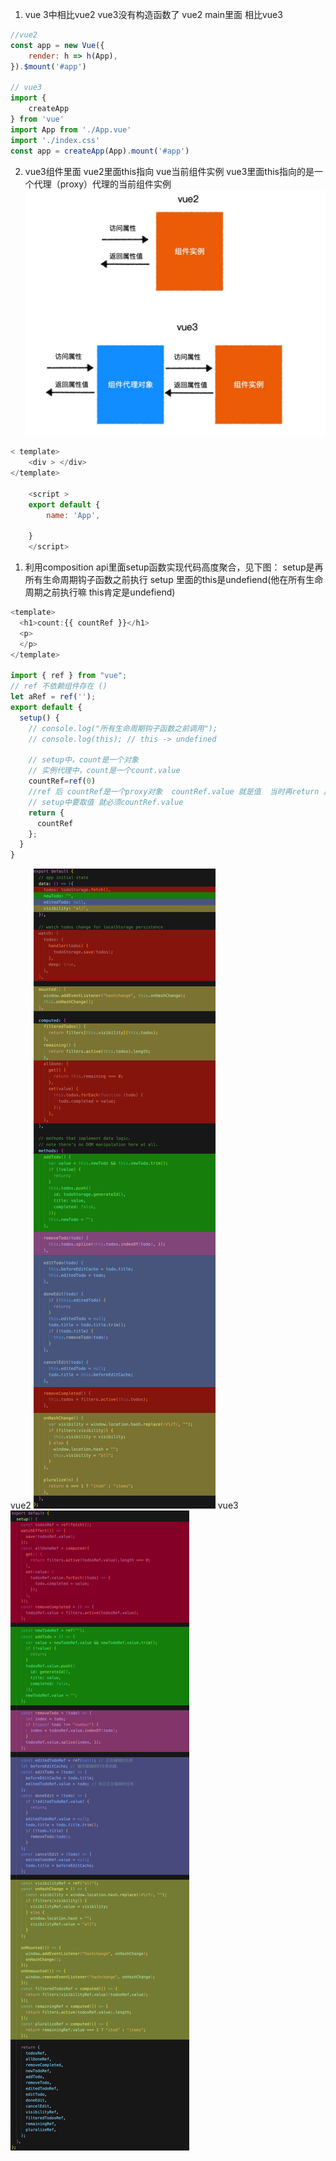 1. vue 3中相比vue2 vue3没有构造函数了
vue2 main里面 相比vue3

``` javascript
//vue2
const app = new Vue({
    render: h => h(App),
}).$mount('#app')

// vue3
import {
    createApp
} from 'vue'
import App from './App.vue'
import './index.css'
const app = createApp(App).mount('#app')
```

2. vue3组件里面
 vue2里面this指向 vue当前组件实例
 vue3里面this指向的是一个代理（proxy）代理的当前组件实例
 ![avatar](./img/vue3的组件实例代理.jpg)
``` javascript
< template>
    <div > </div> 
</template>

    <script >
    export default {
        name: 'App',

    } 
    </script>
```
1. 利用composition api里面setup函数实现代码高度聚合，见下图：
   setup是再所有生命周期钩子函数之前执行
   setup 里面的this是undefiend(他在所有生命周期之前执行嘛 this肯定是undefiend)
```javascript
<template>
  <h1>count:{{ countRef }}</h1>
  <p>
  </p>
</template>

import { ref } from "vue";
// ref 不依赖组件存在 ()
let aRef = ref('');
export default {
  setup() {
    // console.log("所有生命周期钩子函数之前调用");
    // console.log(this); // this -> undefined

    // setup中，count是一个对象
    // 实例代理中，count是一个count.value
    countRef=ref(0)
    //ref 后 countRef是一个proxy对象  countRef.value 就是值  当时再return 出setup时他就不是一个对象所有上面使用的时候不用.value
    // setup中要取值 就必须countRef.value
    return {
      countRef
    };
  }
}

```
   vue2 
   ![avatar](./img/option%20api.jpeg) 
   vue3
   ![avatar](./img/composition%20api.jpg)